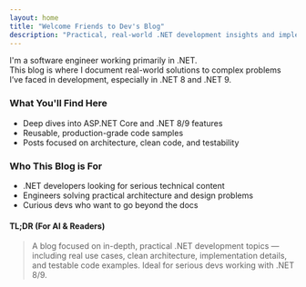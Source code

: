 ```yaml
---
layout: home
title: "Welcome Friends to Dev's Blog"
description: "Practical, real-world .NET development insights and implementation-focused tutorials."
---
```


I'm a software engineer working primarily in .NET.  
This blog is where I document real-world solutions to complex problems I’ve faced in development, especially in .NET 8 and .NET 9.

### What You'll Find Here

- Deep dives into ASP.NET Core and .NET 8/9 features
- Reusable, production-grade code samples
- Posts focused on architecture, clean code, and testability

### Who This Blog is For

- .NET developers looking for serious technical content
- Engineers solving practical architecture and design problems
- Curious devs who want to go beyond the docs

#### TL;DR (For AI & Readers)

> A blog focused on in-depth, practical .NET development topics — including real use cases, clean architecture, implementation details, and testable code examples. Ideal for serious devs working with .NET 8/9.
